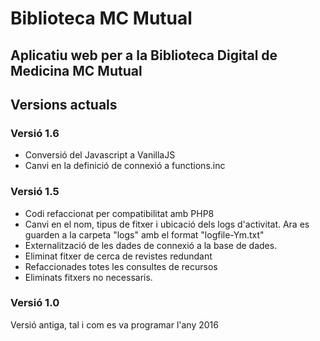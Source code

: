 # Biblioteca MC Mutual

Aplicatiu web per a la Biblioteca Digital de Medicina MC Mutual
---

## Versions actuals

### Versió 1.6

- Conversió del Javascript a VanillaJS
- Canvi en la definició de connexió a functions.inc

### Versió 1.5
- Codi refaccionat per compatibilitat amb PHP8
- Canvi en el nom, tipus de fitxer i ubicació dels logs d'activitat. Ara es guarden a la carpeta "logs" amb el format "logfile-Ym.txt"
- Externalització de les dades de connexió a la base de dades.
- Eliminat fitxer de cerca de revistes redundant
- Refaccionades totes les consultes de recursos
- Eliminats fitxers no necessaris.

### Versió 1.0
Versió antiga, tal i com es va programar l'any 2016